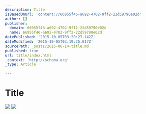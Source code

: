```yaml
---
description: Title
isBasedOnUrl: 'content://66955f46-a692-4702-9ff2-22d59790e02d'
author: []
publisher:
  domain: 66955f46-a692-4702-9ff2-22d59790e02d
  name: 66955f46-a692-4702-9ff2-22d59790e02d
datePublished: '2015-10-05T03:20:27.142Z'
dateModified: '2015-10-05T03:19:25.017Z'
sourcePath: _posts/2015-06-14-title.md
published: true
url: title/index.html
_context: 'http://schema.org'
_type: Article

---
```

# Title
![](https://the-grid-user-content.s3-us-west-2.amazonaws.com/ee6cd869-5ee4-4e67-b314-12999ba94720.jpg)
![](https://the-grid-user-content.s3-us-west-2.amazonaws.com/3d1a4ed6-680e-489b-b1e4-3b91fb4bbcd0.jpg)